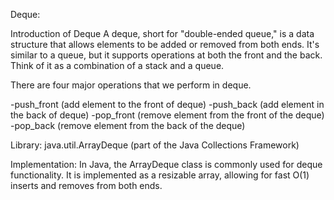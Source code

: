Deque:

Introduction of Deque
A deque, short for "double-ended queue," is a data structure that allows elements to be added or removed from both ends. It's similar to a queue, but it supports operations at both the front and the back. Think of it as a combination of a stack and a queue.

There are four major operations that we perform in deque.

-push_front (add element to the front of deque)
-push_back (add element in the back of deque)
-pop_front (remove element from the front of the deque)
-pop_back (remove element from the back of the deque)

Library: java.util.ArrayDeque (part of the Java Collections Framework)

Implementation: In Java, the ArrayDeque class is commonly used for deque functionality. It is implemented as a resizable array, allowing for fast O(1) inserts and removes from both ends.
